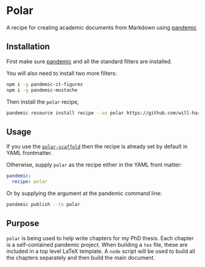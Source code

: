# Polar

A recipe for creating academic documents from Markdown using [pandemic](https://github.com/lionel-rigoux/pandemic)

## Installation

First make sure [pandemic](https://github.com/lionel-rigoux/pandemic) and all the standard filters are installed.

You will also need to install two more filters:

```bash
npm i -g pandemic-it-figures
npm i -g pandemic-mustache
```

Then install the `polar` recipe,

```bash
pandemic resource install recipe --as polar https://github.com/will-hart/polar.git
```

## Usage

If you use the [`polar-scaffold`](https://github.com/will-hart/polar-scaffold) then the recipe is already set by default in YAML frontmatter.

Otherwise, supply `polar` as the recipe either in the YAML front matter:

```yaml
pandemic:
  recipe: polar
```

Or by supplying the argument at the pandemic command line:

```bash
pandemic publish --to polar
```

## Purpose

`polar` is being used to help write chapters for my PhD thesis. Each chapter is a self-contained pandemic project. When building a `tex` file, these are included in a top level LaTeX template. A `node` script will be used to build all the chapters separately and then build the main document.
